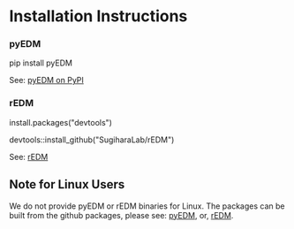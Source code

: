 # Installation Instructions

### pyEDM
pip install pyEDM

See: [pyEDM on PyPI](https://pypi.org/project/pyEDM/)

### rEDM
install.packages("devtools")

devtools::install_github("SugiharaLab/rEDM")

See: [rEDM](https://github.com/SugiharaLab/rEDM "rEDM")

## Note for Linux Users
We do not provide pyEDM or rEDM binaries for Linux.
The packages can be built from the github packages, please see:
[pyEDM](https://github.com/SugiharaLab/pyEDM "pyEDM"), or, 
[rEDM](https://github.com/SugiharaLab/rEDM "rEDM").
